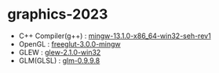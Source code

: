 # graphics-2023
- C++ Compiler(g++) : [mingw-13.1.0-x86_64-win32-seh-rev1](https://github.com/niXman/mingw-builds-binaries/releases/tag/13.1.0-rt_v11-rev1)
- OpenGL : [freeglut-3.0.0-mingw](https://www.transmissionzero.co.uk/software/freeglut-devel/)
- GLEW : [glew-2.1.0-win32](https://github.com/nigels-com/glew)
- GLM(GLSL) : [glm-0.9.9.8](https://github.com/g-truc/glm)
